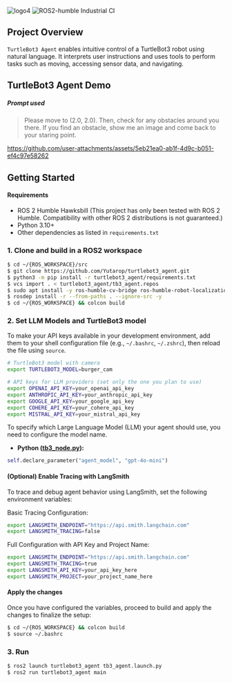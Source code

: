 ![logo4](https://github.com/user-attachments/assets/5075b307-f1cb-44af-8c01-1919d2b9397d)
![ROS2-humble Industrial CI](https://github.com/Yutarop/turtlebot3_agent/actions/workflows/ros2_ci.yml/badge.svg)
## Project Overview
`TurtleBot3 Agent` enables intuitive control of a TurtleBot3 robot using natural language. It interprets user instructions and uses tools to perform tasks such as moving, accessing sensor data, and navigating.

## TurtleBot3 Agent Demo
##### Prompt used
> Please move to (2.0, 2.0). Then, check for any obstacles around you there. If you find an obstacle, show me an image and come back to your staring point.



https://github.com/user-attachments/assets/5eb21ea0-ab1f-4d9c-b051-ef4c97e58262



## Getting Started
#### Requirements
- ROS 2 Humble Hawksbill (This project has only been tested with ROS 2 Humble. Compatibility with other ROS 2 distributions is not guaranteed.)
- Python 3.10+
- Other dependencies as listed in `requirements.txt`
### 1. Clone and build in a ROS2 workspace 
```bash
$ cd ~/{ROS_WORKSPACE}/src
$ git clone https://github.com/Yutarop/turtlebot3_agent.git
$ python3 -m pip install -r turtlebot3_agent/requirements.txt
$ vcs import . < turtlebot3_agent/tb3_agent.repos
$ sudo apt install -y ros-humble-cv-bridge ros-humble-robot-localization
$ rosdep install -r --from-paths . --ignore-src -y
$ cd ~/{ROS_WORKSPACE} && colcon build
```
### 2. Set LLM Models and TurtleBot3 model
To make your API keys available in your development environment, add them to your shell configuration file (e.g., `~/.bashrc`, `~/.zshrc`), then reload the file using `source`.

```bash
# TurtleBot3 model with camera
export TURTLEBOT3_MODEL=burger_cam

# API keys for LLM providers (set only the one you plan to use)
export OPENAI_API_KEY=your_openai_api_key
export ANTHROPIC_API_KEY=your_anthropic_api_key
export GOOGLE_API_KEY=your_google_api_key
export COHERE_API_KEY=your_cohere_api_key
export MISTRAL_API_KEY=your_mistral_api_key
```

To specify which Large Language Model (LLM) your agent should use, you need to configure the model name.

- **Python ([tb3_node.py](https://github.com/Yutarop/turtlebot3_agent/blob/main/turtlebot3_agent/tb3_node.py)):**

 ```python
 self.declare_parameter("agent_model", "gpt-4o-mini")
 ```
#### (Optional) Enable Tracing with LangSmith
To trace and debug agent behavior using LangSmith, set the following environment variables:

Basic Tracing Configuration:
```bash
export LANGSMITH_ENDPOINT="https://api.smith.langchain.com"
export LANGSMITH_TRACING=false
```
Full Configuration with API Key and Project Name:
```bash
export LANGSMITH_ENDPOINT="https://api.smith.langchain.com"
export LANGSMITH_TRACING=true
export LANGSMITH_API_KEY=your_api_key_here
export LANGSMITH_PROJECT=your_project_name_here
```

#### Apply the changes
Once you have configured the variables, proceed to build and apply the changes to finalize the setup:
```bash
$ cd ~/{ROS_WORKSPACE} && colcon build
$ source ~/.bashrc
```

### 3. Run
```bash
$ ros2 launch turtlebot3_agent tb3_agent.launch.py
$ ros2 run turtlebot3_agent main
```
